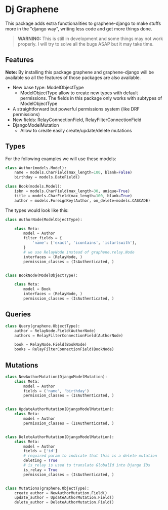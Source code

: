 # Dj Graphene

This package adds extra functionalities to graphene-django to make stuffs more in the "django way", writing less code and get more things done.

> **WARNING:** This is still in development and some things may not work properly. I will try to solve all the bugs ASAP but it may take time.

## Features

**Note:** By installing this package graphene and graphene-django will be available so all the features of those packages are also available.

- New base type: ModelObjectType
  - ModelObjectType allow to create new types with default permissions. The fields in this package only works with subtypes of ModelObjectType
- A straightforward but powerful permissions system (like DRF permissions)
- New fields: RelayConnectionField, RelayFilterConnectionField
- DjangoModelMutation
  - Allow to create easily create/update/delete mutations


## Types

For the following examples we will use these models:

```py
class Author(models.Model):
    name = models.CharField(max_length=100, blank=False)
    birthday = models.DateField()

class Book(models.Model):
    isbn = models.CharField(max_length=30, unique=True)
    title = models.CharField(max_length=100, blank=True)
    author = models.ForeignKey(Author, on_delete=models.CASCADE)
```

The types would look like this:

```py
class AuthorNode(ModelObjectType):

    class Meta:
        model = Author
        filter_fields = {
            'name': ['exact', 'icontains', 'istartswith'],
        }
        # we use RelayNode instead of graphene.relay.Node
        interfaces = (RelayNode, )
        permission_classes = (IsAuthenticated, )


class BookNode(ModelObjectType):

    class Meta:
        model = Book
        interfaces = (RelayNode, )
        permission_classes = (IsAuthenticated, )
```

## Queries

```py
class Query(graphene.ObjectType):
    author = RelayNode.Field(AuthorNode)
    authors = RelayFilterConnectionField(AuthorNode)

    book = RelayNode.Field(BookNode)
    books = RelayFilterConnectionField(BookNode)
```

## Mutations

```py
class NewAuthorMutation(DjangoModelMutation):
    class Meta:
        model = Author
        fields = ('name', 'birthday')
        permission_classes = (IsAuthenticated, )


class UpdateAuthorMutation(DjangoModelMutation):
    class Meta:
        model = Author
        permission_classes = (IsAuthenticated, )


class DeleteAuthorMutation(DjangoModelMutation):
    class Meta:
        model = Author
        fields = ['id']
        # required param to indicate that this is a delete mutation
        deleting = True
        # is_relay is used to translate GlobalId into Django IDs
        is_relay = True
        permission_classes = (IsAuthenticated, )


class Mutations(graphene.ObjectType):
    create_author = NewAuthorMutation.Field()
    update_author = UpdateAuthorMutation.Field()
    delete_author = DeleteAuthorMutation.Field()
```
